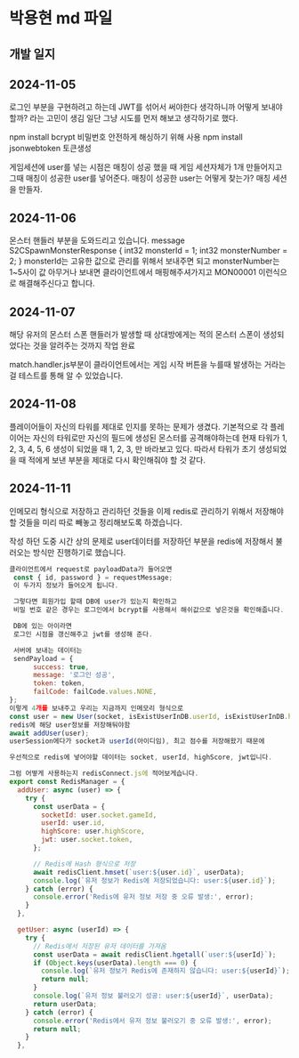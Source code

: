 # 박용현 md 파일

## 개발 일지

## 2024-11-05

로그인 부분을 구현하려고 하는데 JWT를 섞어서 써야한다 생각하니까 어떻게 보내야할까? 라는 고민이 생김 일단 그냥 시도를 먼저 해보고 생각하기로 했다.

npm install bcrypt 비밀번호 안전하게 해싱하기 위해 사용
npm install jsonwebtoken 토큰생성

게임세션에 user를 넣는 시점은 매칭이 성공 했을 때 게임 세션자체가 1개 만들어지고 그때 매칭이 성공한 user를 넣어준다.
매칭이 성공한 user는 어떻게 찾는가? 매칭 세션을 만들자.

## 2024-11-06

몬스터 핸들러 부분을 도와드리고 있습니다.
message S2CSpawnMonsterResponse {
int32 monsterId = 1;
int32 monsterNumber = 2;
}
monsterId는 고유한 값으로 관리를 위해서 보내주면 되고
monsterNumber는 1~5사이 값 아무거나 보내면 클라이언트에서 매핑해주셔가지고 MON00001 이런식으로 해결해주신다고 합니다.

## 2024-11-07

해당 유저의 몬스터 스폰 핸들러가 발생할 때 상대방에게는 적의 몬스터 스폰이 생성되었다는 것을 알려주는 것까지 작업 완료

match.handler.js부분이 클라이언트에서는 게임 시작 버튼을 누를때 발생하는 거라는 걸 테스트를 통해 알 수 있었습니다.

## 2024-11-08

플레이어들이 자신의 타워를 제대로 인지를 못하는 문제가 생겼다.
기본적으로 각 플레이어는 자신의 타워로만 자신의 필드에 생성된 몬스터를 공격해야하는데 현재 타워가 1, 2, 3, 4, 5, 6 생성이 되었을 때 1, 2, 3, 만 바라보고 있다.
따라서 타워가 초기 생성되었을 때 적에게 보낸 부분을 제대로 다시 확인해줘야 할 것 같다.

## 2024-11-11

인메모리 형식으로 저장하고 관리하던 것들을 이제 redis로 관리하기 위해서 저장해야할 것들을 미리 따로 빼놓고 정리해보도록 하겠습니다.

작성 하던 도중 시간 상의 문제로 user데이터를 저장하던 부분을 redis에 저장해서 불러오는 방식만 진행하기로 했습니다.

```javascript
클라이언트에서 request로 payloadData가 들어오면
 const { id, password } = requestMessage;
 이 두가지 정보가 들어오게 됩니다.

 그렇다면 회원가입 할때 DB에 user가 있는지 확인하고
 비밀 번호 같은 경우는 로그인에서 bcrypt를 사용해서 해쉬값으로 넣은것을 확인해줍니다.

 DB에 있는 아이라면
 로그인 시점을 갱신해주고 jwt를 생성해 준다.

 서버에 보내는 데이터는
 sendPayload = {
      success: true,
      message: '로그인 성공',
      token: token,
      failCode: failCode.values.NONE,
};
이렇게 4개를 보내주고 우리는 지금까지 인메모리 형식으로
const user = new User(socket, isExistUserInDB.userId, isExistUserInDB.highScore);
redis에 해당 user정보를 저장해둬야함
await addUser(user);
userSession에다가 socket과 userId(아이디임), 최고 점수를 저장해왔기 때문에

우선적으로 redis에 넣어야할 데이터는 socket, userId, highScore, jwt입니다.
```

```javascript
그럼 어떻게 사용하는지 redisConnect.js에 적어보게습니다.
export const RedisManager = {
  addUser: async (user) => {
    try {
      const userData = {
        socketId: user.socket.gameId,
        userId: user.id,
        highScore: user.highScore,
        jwt: user.socket.token,
      };

      // Redis에 Hash 형식으로 저장
      await redisClient.hmset(`user:${user.id}`, userData);
      console.log(`유저 정보가 Redis에 저장되었습니다: user:${user.id}`);
    } catch (error) {
      console.error('Redis에 유저 정보 저장 중 오류 발생:', error);
    }
  },

  getUser: async (userId) => {
    try {
      // Redis에서 저장된 유저 데이터를 가져옴
      const userData = await redisClient.hgetall(`user:${userId}`);
      if (Object.keys(userData).length === 0) {
        console.log(`유저 정보가 Redis에 존재하지 않습니다: user:${userId}`);
        return null;
      }
      console.log(`유저 정보 불러오기 성공: user:${userId}`, userData);
      return userData;
    } catch (error) {
      console.error('Redis에서 유저 정보 불러오기 중 오류 발생:', error);
      return null;
    }
  },
```
